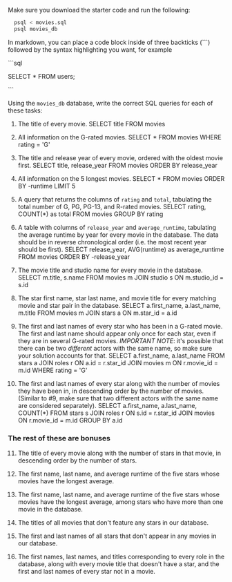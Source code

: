 Make sure you download the starter code and run the following:

```sh
  psql < movies.sql
  psql movies_db
```

In markdown, you can place a code block inside of three backticks (```) followed by the syntax highlighting you want, for example

\```sql

SELECT \* FROM users;

\```

Using the `movies_db` database, write the correct SQL queries for each of these tasks:

1.  The title of every movie.
SELECT title
FROM movies

2.  All information on the G-rated movies.
SELECT *
FROM movies
WHERE rating = 'G'

3.  The title and release year of every movie, ordered with the
    oldest movie first.
SELECT title, release_year
FROM movies
ORDER BY release_year
    
4.  All information on the 5 longest movies.
SELECT *
FROM movies
ORDER BY -runtime
LIMIT 5

5.  A query that returns the columns of `rating` and `total`, tabulating the
    total number of G, PG, PG-13, and R-rated movies.
SELECT rating, COUNT(*) as total
FROM movies
GROUP BY rating

6.  A table with columns of `release_year` and `average_runtime`,
    tabulating the average runtime by year for every movie in the database. The data should be in reverse chronological order (i.e. the most recent year should be first).
SELECT release_year, AVG(runtime) as average_runtime
FROM movies
ORDER BY -release_year

7.  The movie title and studio name for every movie in the
    database.
SELECT m.title, s.name
FROM movies m
JOIN studio s
ON m.studio_id = s.id

8.  The star first name, star last name, and movie title for every
    matching movie and star pair in the database.
SELECT a.first_name, a.last_name, m.title
FROM movies m
JOIN stars a
ON m.star_id = a.id

9.  The first and last names of every star who has been in a G-rated movie. The first and last name should appear only once for each star, even if they are in several G-rated movies. *IMPORTANT NOTE*: it's possible that there can be two *different* actors with the same name, so make sure your solution accounts for that.
SELECT a.first_name, a.last_name
FROM stars a
JOIN roles r
ON a.id = r.star_id
JOIN movies m
ON r.movie_id = m.id
WHERE rating = 'G'

10. The first and last names of every star along with the number
    of movies they have been in, in descending order by the number of movies. (Similar to #9, make sure
    that two different actors with the same name are considered separately).
SELECT a.first_name, a.last_name, COUNT(*)
FROM stars s
JOIN roles r
ON s.id = r.star_id
JOIN movies
ON r.movie_id = m.id
GROUP BY a.id

### The rest of these are bonuses

11. The title of every movie along with the number of stars in
    that movie, in descending order by the number of stars.

12. The first name, last name, and average runtime of the five
    stars whose movies have the longest average.

13. The first name, last name, and average runtime of the five
    stars whose movies have the longest average, among stars who have more than one movie in the database.

14. The titles of all movies that don't feature any stars in our
    database.

15. The first and last names of all stars that don't appear in any movies in our database.

16. The first names, last names, and titles corresponding to every
    role in the database, along with every movie title that doesn't have a star, and the first and last names of every star not in a movie.
